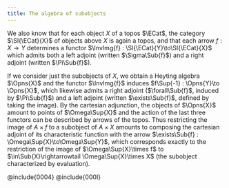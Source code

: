```yaml
---
title: The algebra of subobjects
---
```


We also know that for each object $X$ of a topos $\ECat$, the category $\Sl{\ECat}{X}$ of objects above $X$ is again a topos, and that each arrow $f : X \to Y$ determines a functor $\InvImg{f} : \Sl{\ECat}{Y}\to\Sl{\ECat}{X}$ which admits both a left adjoint (written $\Sigma\Sub{f}$) and a right adjoint (written $\Pi\Sub{f}$).

If we consider just the subobjects of $X$, we obtain a Heyting algebra $\Opns{X}$ and the functor $\InvImg{f}$ induces $f\Sup{-1} : \Opns{Y}\to \Opns{X}$, which likewise admits a right adjoint ($\forall\Sub{f}$, induced by $\Pi\Sub{f}$) and a left adjoint (written $\exists\Sub{f}$, defined by taking the image). By the cartesian adjunction, the objects of $\Opns{X}$ amount to points of $\Omega\Sup{X}$ and the action of the last three functors can be described by arrows of the topos. Thus restricting the image of $A\times f$ to a subobject of $A\times X$ amounts to composing the cartesian adjoint of its characteristic function with the arrow $\exists\Sub{f} : \Omega\Sup{X}\to\Omega\Sup{Y}$, which corresponds exactly to the restriction of the image of $\Omega\Sup{X}\times f$ to $\in\Sub{X}\rightarrowtail \Omega\Sup{X}\times X$ (the subobject characterized by evaluation).

@include{0004}
@include{000I}
